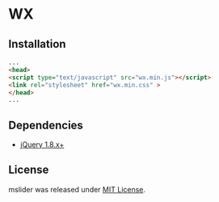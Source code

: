 # WX

## Installation
```html
...
<head>
<script type="text/javascript" src="wx.min.js"></script>
<link rel="stylesheet" href="wx.min.css" >
</head>
...
```

## Dependencies

* <a href="http://jquery.com/" target="_blank">jQuery 1.8.x+</a>


## License
mslider was released under [MIT License](http://opensource.org/licenses/MIT).
